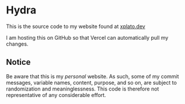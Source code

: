 # Hydra

This is the source code to my website found at [xplato.dev](https://xplato.dev)

I am hosting this on GitHub so that Vercel can automatically pull my changes.

## Notice

Be aware that this is my _personal_ website. As such, some of my commit messages, variable names, content, purpose, and so on, are subject to randomization and meaninglessness. This code is therefore not representative of any considerable effort.